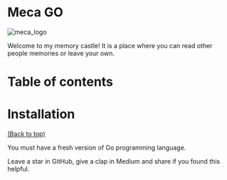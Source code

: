 
# Meca GO

![meca_logo](https://user-images.githubusercontent.com/69742759/197078765-cdb91170-23ae-42ba-b3d1-b148abbd5d33.jpg)



Welcome to my memory castle! It is a place where you can read other people memories or leave your own.











# Table of contents

# Installation
[(Back to top)](#table-of-contents)

You must have a fresh version of Go programming language.


  Leave a star in GitHub, give a clap in Medium and share if you found this helpful.







